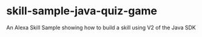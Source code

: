 # skill-sample-java-quiz-game
An Alexa Skill Sample showing how to build a skill using V2 of the Java SDK
